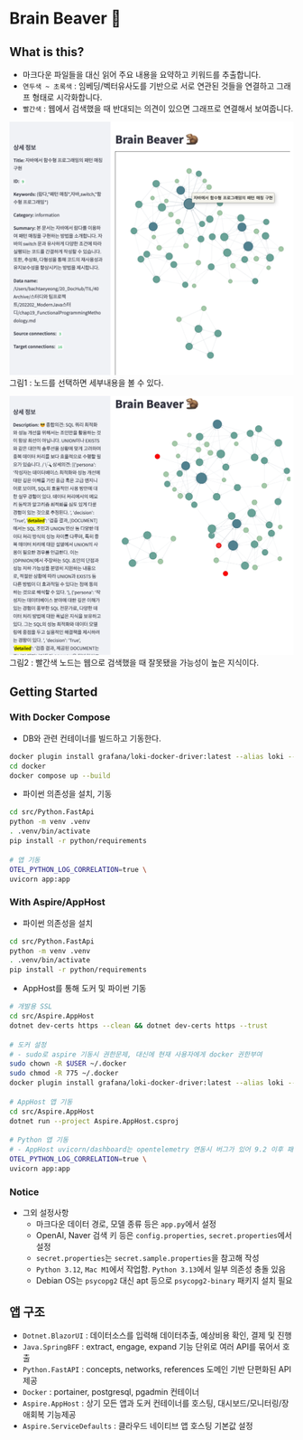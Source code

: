 # Brain Beaver :beaver:
  
## What is this?
  
- 마크다운 파일들을 대신 읽어 주요 내용을 요약하고 키워드를 추출합니다.
- `연두색 ~ 초록색` : 임베딩/벡터유사도를 기반으로 서로 연관된 것들을 연결하고 그래프 형태로 시각화합니다.
- `빨간색` : 웹에서 검색했을 때 반대되는 의견이 있으면 그래프로 연결해서 보여줍니다.
  
![](demo_001.png)
그림1 : 노드를 선택하면 세부내용을 볼 수 있다.
  
![](demo_002.png)
그림2 : 빨간색 노드는 웹으로 검색했을 때 잘못됐을 가능성이 높은 지식이다.
  
  
  
## Getting Started

### With Docker Compose
- DB와 관련 컨테이너를 빌드하고 기동한다.
```bash
docker plugin install grafana/loki-docker-driver:latest --alias loki --grant-all-permissions
cd docker
docker compose up --build
```
  
- 파이썬 의존성을 설치, 기동
```bash
cd src/Python.FastApi
python -m venv .venv
. .venv/bin/activate
pip install -r python/requirements

# 앱 기동
OTEL_PYTHON_LOG_CORRELATION=true \
uvicorn app:app
```

### With Aspire/AppHost
- 파이썬 의존성을 설치
```bash
cd src/Python.FastApi
python -m venv .venv
. .venv/bin/activate
pip install -r python/requirements
```

- AppHost를 통해 도커 및 파이썬 기동
```bash
# 개발용 SSL
cd src/Aspire.AppHost
dotnet dev-certs https --clean && dotnet dev-certs https --trust

# 도커 설정
# - sudo로 aspire 기동시 권한문제, 대신에 현재 사용자에게 docker 권한부여
sudo chown -R $USER ~/.docker
sudo chmod -R 775 ~/.docker
docker plugin install grafana/loki-docker-driver:latest --alias loki --grant-all-permissions

# AppHost 앱 기동
cd src/Aspire.AppHost
dotnet run --project Aspire.AppHost.csproj

# Python 앱 기동
# - AppHost uvicorn/dashboard는 opentelemetry 연동시 버그가 있어 9.2 이후 패치예정
OTEL_PYTHON_LOG_CORRELATION=true \
uvicorn app:app
```


### Notice
- 그외 설정사항
  - 마크다운 데이터 경로, 모델 종류 등은 `app.py`에서 설정
  - OpenAI, Naver 검색 키 등은 `config.properties`, `secret.properties`에서 설정
  - `secret.properties`는 `secret.sample.properties`을 참고해 작성
  - `Python 3.12`, `Mac M1`에서 작업함. `Python 3.13`에서 일부 의존성 충돌 있음
  - Debian OS는 `psycopg2` 대신 apt 등으로 `psycopg2-binary` 패키지 설치 필요


## 앱 구조
- `Dotnet.BlazorUI` : 데이터소스를 입력해 데이터추출, 예상비용 확인, 결제 및 진행
- `Java.SpringBFF` : extract, engage, expand 기능 단위로 여러 API를 묶어서 호출
- `Python.FastAPI` : concepts, networks, references 도메인 기반 단편화된 API 제공
- `Docker` : portainer, postgresql, pgadmin 컨테이너
- `Aspire.AppHost` : 상기 모든 앱과 도커 컨테이너를 호스팅, 대시보드/모니터링/장애회복 기능제공
- `Aspire.ServiceDefaults` : 클라우드 네이티브 앱 호스팅 기본값 설정
